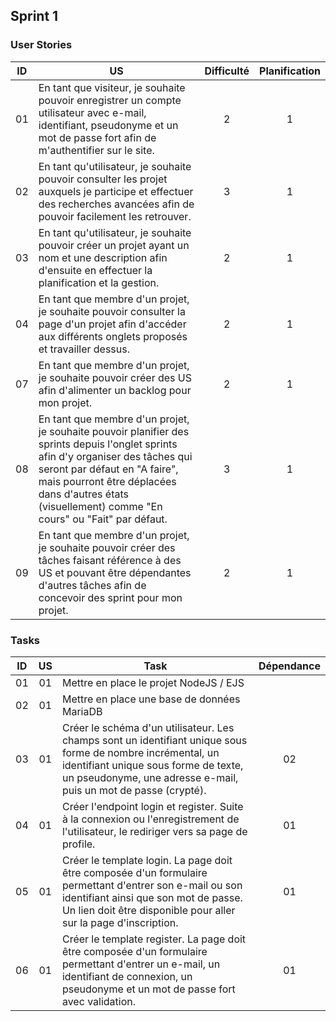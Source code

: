 
## Sprint 1

### User Stories

| ID | US | Difficulté | Planification
|:--:|----|:----------:|:------------:
| 01 | En tant que visiteur, je souhaite pouvoir enregistrer un compte utilisateur avec e-mail, identifiant, pseudonyme et un mot de passe fort afin de m'authentifier sur le site. | 2 | 1
| 02 | En tant qu'utilisateur, je souhaite pouvoir consulter les projet auxquels je participe et effectuer des recherches avancées afin de pouvoir facilement les retrouver. | 3 | 1
| 03 | En tant qu'utilisateur, je souhaite pouvoir créer un projet ayant un nom et une description afin d'ensuite en effectuer la planification et la gestion. | 2 | 1
| 04 | En tant que membre d'un projet, je souhaite pouvoir consulter la page d'un projet afin d'accéder aux différents onglets proposés et travailler dessus. | 2 | 1
| 07 | En tant que membre d'un projet, je souhaite pouvoir créer des US afin d'alimenter un backlog pour mon projet. | 2 | 1
| 08 | En tant que membre d'un projet, je souhaite pouvoir planifier des sprints depuis l'onglet sprints afin d'y organiser des tâches qui seront par défaut en "A faire", mais pourront être déplacées dans d'autres états (visuellement) comme "En cours" ou "Fait" par défaut. | 3 | 1
| 09 | En tant que membre d'un projet, je souhaite pouvoir créer des tâches faisant référence à des US et pouvant être dépendantes d'autres tâches afin de concevoir des sprint pour mon projet. | 2 | 1

### Tasks

| ID | US | Task | Dépendance
|:--:|:--:|------|:---------:
| 01 | 01 | Mettre en place le projet NodeJS / EJS |
| 02 | 01 | Mettre en place une base de données MariaDB |
| 03 | 01 | Créer le schéma d'un utilisateur. Les champs sont un identifiant unique sous forme de nombre incrémental, un identifiant unique sous forme de texte, un pseudonyme, une adresse e-mail, puis un mot de passe (crypté). | 02
| 04 | 01 | Créer l'endpoint login et register. Suite à la connexion ou l'enregistrement de l'utilisateur, le rediriger vers sa page de profile. | 01
| 05 | 01 | Créer le template login. La page doit être composée d'un formulaire permettant d'entrer son e-mail ou son identifiant ainsi que son mot de passe. Un lien doit être disponible pour aller sur la page d'inscription. | 01
| 06 | 01 | Créer le template register. La page doit être composée d'un formulaire permettant d'entrer un e-mail, un identifiant de connexion, un pseudonyme et un mot de passe fort avec validation. | 01